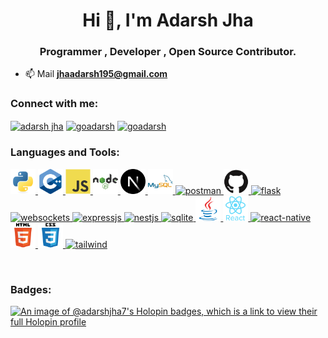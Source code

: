 <h1 align="center">Hi 👋, I'm Adarsh Jha</h1>
<h3 align="center">Programmer , Developer , Open Source Contributor.</h3>

- 📫 Mail **jhaadarsh195@gmail.com**

<h3 align="left">Connect with me:</h3>
<p align="left">
  
<a href="https://linkedin.com/in/adarsh jha" target="blank"><img align="center" src="https://raw.githubusercontent.com/rahuldkjain/github-profile-readme-generator/master/src/images/icons/Social/linked-in-alt.svg" alt="adarsh jha" height="30" width="40" /></a>
<a href="https://codeforces.com/profile/goadarsh" target="blank"><img align="center" src="https://raw.githubusercontent.com/rahuldkjain/github-profile-readme-generator/master/src/images/icons/Social/codeforces.svg" alt="goadarsh" height="30" width="40" /></a>
<a href="https://www.leetcode.com/goadarsh" target="blank"><img align="center" src="https://raw.githubusercontent.com/rahuldkjain/github-profile-readme-generator/master/src/images/icons/Social/leet-code.svg" alt="goadarsh" height="30" width="40" /></a>
  <a href="https://www.linkedin.com/in/adarsh-jha-go21/" target="_blank">
 

  </a>
</p>

<h3 align="left">Languages and Tools:</h3>
<p align="left" class="logo-container">
  <a href="https://www.python.org" target="_blank" rel="noreferrer">
    <img src="https://raw.githubusercontent.com/devicons/devicon/master/icons/python/python-original.svg" alt="python" width="40" height="40"/>
  </a>
  <a href="https://www.w3schools.com/cpp/" target="_blank" rel="noreferrer">
    <img src="https://raw.githubusercontent.com/devicons/devicon/master/icons/cplusplus/cplusplus-original.svg" alt="cplusplus" width="40" height="40"/>
  </a>
  <a href="https://developer.mozilla.org/en-US/docs/Web/JavaScript" target="_blank" rel="noreferrer">
    <img src="https://raw.githubusercontent.com/devicons/devicon/master/icons/javascript/javascript-original.svg" alt="javascript" width="40" height="40"/>
  </a>
  <a href="https://nodejs.org" target="_blank" rel="noreferrer">
    <img src="https://raw.githubusercontent.com/devicons/devicon/master/icons/nodejs/nodejs-original-wordmark.svg" alt="nodejs" width="40" height="40"/>
  </a>
  <a href="https://nextjs.org/" target="_blank" rel="noreferrer">
    <img src="https://raw.githubusercontent.com/devicons/devicon/master/icons/nextjs/nextjs-original.svg" alt="nextjs" width="40" height="40"/>
  </a>
  <a href="https://www.mysql.com/" target="_blank" rel="noreferrer">
    <img src="https://raw.githubusercontent.com/devicons/devicon/master/icons/mysql/mysql-original-wordmark.svg" alt="mysql" width="40" height="40"/>
  </a>
  <a href="https://www.postman.com/" target="_blank" rel="noreferrer">
    <img src="https://www.vectorlogo.zone/logos/getpostman/getpostman-icon.svg" alt="postman" width="40" height="40"/>
  </a>
  <a href="https://github.com/" target="_blank" rel="noreferrer">
    <img src="https://raw.githubusercontent.com/devicons/devicon/master/icons/github/github-original.svg" alt="github" width="40" height="40"/>
  </a>
   <a href="https://flask.palletsprojects.com/" target="_blank" rel="noreferrer">
    <img src="https://imgs.search.brave.com/q6nU4P9nhywwNd9DQs-IQ0rzH_EqDzHdrgHZZxIkmVs/rs:fit:500:0:0:0/g:ce/aHR0cHM6Ly91cGxv/YWQud2lraW1lZGlh/Lm9yZy93aWtpcGVk/aWEvY29tbW9ucy90/aHVtYi8zLzNjL0Zs/YXNrX2xvZ28uc3Zn/LzY0MHB4LUZsYXNr/X2xvZ28uc3ZnLnBu/Zw" alt="flask" width="40" height="40"/>
  </a>
  <a href="https://developer.mozilla.org/en-US/docs/Web/API/WebSockets_API" target="_blank" rel="noreferrer">
    <img src="https://imgs.search.brave.com/kPEqLmLtxCKxMIg4Lr20maDUz1PQlFlmV-Y4wbyFMoc/rs:fit:500:0:0:0/g:ce/aHR0cHM6Ly91cGxv/YWQud2lraW1lZGlh/Lm9yZy93aWtpcGVk/aWEvY29tbW9ucy90/aHVtYi9jL2NkL1dl/YlNvY2tldF9jb2xv/cmVkX2xvZ28uc3Zn/LzUxMnB4LVdlYlNv/Y2tldF9jb2xvcmVk/X2xvZ28uc3ZnLnBu/Zw" alt="websockets" width="40" height="40"/>
  </a>
  <a href="https://expressjs.com/" target="_blank" rel="noreferrer">
    <img src="https://imgs.search.brave.com/nI-E9G6HPsXhUlT1FbIBQwToqviAgOastlvSPhh58p0/rs:fit:500:0:0:0/g:ce/aHR0cHM6Ly9jbG91/ZC5naXRodWJ1c2Vy/Y29udGVudC5jb20v/YXNzZXRzLzk1MDEx/Mi8xNDAxOTc1MC80/MGJmNjQwNC1mMWZh/LTExZTUtODliZC00/ZmQxODUyYWM4MjEu/cG5n" alt="expressjs" width="40" height="40"/>
  </a>
  <a href="https://nestjs.com/" target="_blank" rel="noreferrer">
    <img src="https://imgs.search.brave.com/40h8n0jMIk257IsN4ELJkY5hEoTmeF_Q0IkO7nSJ_x8/rs:fit:500:0:0:0/g:ce/aHR0cHM6Ly9jZG4u/ZHJpYmJibGUuY29t/L3VzZXJ1cGxvYWQv/NDE5MzA4ODAvZmls/ZS9vcmlnaW5hbC02/MzNkOWIyMzljMTJi/YmIwNzg4YjlmYWYy/NTA1OGM1NC5wbmc_/cmVzaXplPTQwMHgz/MDAmdmVydGljYWw9/Y2VudGVy" alt="nestjs" width="40" height="40"/>
  </a>
  <a href="https://www.sqlite.org/" target="_blank" rel="noreferrer">
    <img src="https://www.vectorlogo.zone/logos/sqlite/sqlite-icon.svg" alt="sqlite" width="40" height="40"/>
  </a>
    <a href="https://www.java.com" target="_blank" rel="noreferrer">
    <img src="https://raw.githubusercontent.com/devicons/devicon/master/icons/java/java-original.svg" alt="java" width="40" height="40"/>
  </a>
      <a href="https://reactjs.org/" target="_blank" rel="noreferrer">
    <img src="https://raw.githubusercontent.com/devicons/devicon/master/icons/react/react-original-wordmark.svg" alt="react" width="40" height="40"/>
  </a>
  <a href="https://reactnative.dev/" target="_blank" rel="noreferrer">
    <img src="https://reactnative.dev/img/header_logo.svg" alt="react-native" width="40" height="40"/>
  </a>
  <a href="https://www.w3.org/html/" target="_blank" rel="noreferrer">
    <img src="https://raw.githubusercontent.com/devicons/devicon/master/icons/html5/html5-original-wordmark.svg" alt="html5" width="40" height="40"/>
  </a>
  <a href="https://www.w3schools.com/css/" target="_blank" rel="noreferrer">
    <img src="https://raw.githubusercontent.com/devicons/devicon/master/icons/css3/css3-original-wordmark.svg" alt="css3" width="40" height="40"/>
  </a>
  <a href="https://tailwindcss.com/" target="_blank" rel="noreferrer">
    <img src="https://www.vectorlogo.zone/logos/tailwindcss/tailwindcss-icon.svg" alt="tailwind" width="40" height="40"/>
  </a>
</p>

<br>
<h3 align="left">Badges:</h3>
<a href="https://holopin.io/@adarshjha7" target="_blank">
  <img src="https://holopin.me/adarshjha7" alt="An image of @adarshjha7's Holopin badges, which is a link to view their full Holopin profile">
</a>

